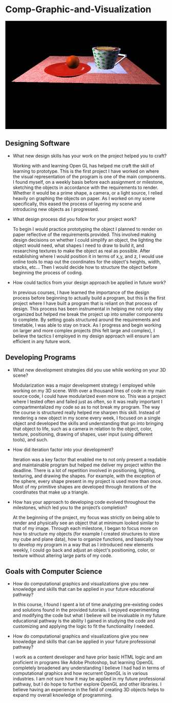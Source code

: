 # Comp-Graphic-and-Visualization

![alt text](https://github.com/tiffgom/Comp-Graphic-and-Visualization/blob/main/resources/3D%20scene%20screenshot.jpg?raw=true)

## Designing Software ##
  * What new design skills has your work on the project helped you to craft?
  
    Working with and learning Open GL has helped me craft the skill of learning to prototype. This is the first project I have worked on where the visual representation of the program is one of the main components. I found myself, on a weekly basis before each assignment or milestone, sketching the objects in accordance with the requirements to render. Whether it would be a prime shape, a camera, or a light source, I relied heavily on graphing the objects on paper. As I worked on my scene specifically, this eased the process of layering my scene and introducing new objects as I progressed.
  * What design process did you follow for your project work?

    To begin I would practice prototyping the object I planned to render on paper reflective of the requirements provided. This involved making design decisions on whether I could simplify an object, the lighting the object would need, what shapes I need to draw to build it, and researching textures to make the object as real as possible. After establishing where I would position it in terms of x,y, and z, I would use online tools to map out the coordinates for the object's heights, width, stacks, etc... Then I would decide how to structure the object before beginning the process of coding.
  * How could tactics from your design approach be applied in future work?

    In previous courses, I have learned the importance of the design process before beginning to actually build a program, but this is the first project where I have built a program that is reliant on that process of design. This process has been instrumental in helping me not only stay organized but helped me break the project up into smaller components to complete. By setting goals structured around the requirements and timetable, I was able to stay on track. As I progress and begin working on larger and more complex projects (this felt large and complex), I believe the tactics I employed in my design approach will ensure I am efficient in any future work.

    

## Developing Programs ## 
  * What new development strategies did you use while working on your 3D scene?
  
    Modularization was a major development strategy I employed while working on my 3D scene. With over a thousand lines of code in my main source code, I could have modularized even more so. This was a project where I tested often and failed just as often, so it was really important I compartmentalized my code so as to not break my program. The way the course is structured really helped me sharpen this skill. Instead of rendering a new object in my scene every week, I focused on a single object and developed the skills and understanding that go into bringing that object to life, such as a camera in relation to the object, color, texture, positioning, drawing of shapes, user input (using different tools), and such. 
  * How did iteration factor into your development?
  
    Iteration was a key factor that enabled me to not only present a readable and maintainable program but helped me deliver my project within the deadline. There is a lot of repetition involved in positioning, lighting, texturing, and drawing the shapes. For example, with the exception of the sphere, every shape present in my project is used more than once. Most of my primitive shapes are developed through iterations of the coordinates that make up a triangle.
  * How has your approach to developing code evolved throughout the milestones, which led you to the project’s completion?
  
    At the beginning of the project, my focus was strictly on being able to render and physically see an object that at minimum looked similar to that of my image. Through each milestone, I began to focus more on how to structure my objects (for example I created structures to store my cube and plane data), how to organize functions, and basically how to develop my program in a way that as I introduced new elements weekly, I could go back and adjust an object's positioning, color, or texture without altering large parts of my code. 

## Goals with Computer Science ##
  * How do computational graphics and visualizations give you new knowledge and skills that can be applied in your future educational pathway?
  
    In this course, I found I spent a lot of time analyzing pre-existing codes and solutions found in the provided tutorials. I enjoyed experimenting and modifying the code but what I believe will be invaluable in my future educational pathway is the ability I gained in studying the code and customizing and applying the logic to fit the functionality I needed.
  * How do computational graphics and visualizations give you new knowledge and skills that can be applied in your future professional pathway?
  
    I work as a content developer and have prior basic HTML logic and am proficient in programs like Adobe Photoshop, but learning OpenGL completely broadened any understanding I believe I had had in terms of computational graphics and how recurrent OpenGL is in various industries. I am not sure how it may be applied in my future professional pathway, but I do hope to further explore OpenGL and other libraries. I believe having an experience in the field of creating 3D objects helps to expand my overall knowledge of programming.
